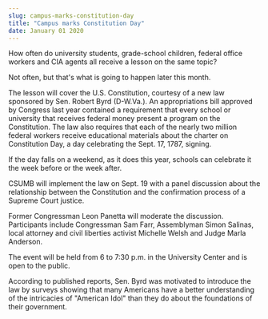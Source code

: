 ```yaml
---
slug: campus-marks-constitution-day
title: "Campus marks Constitution Day"
date: January 01 2020
---
```


<p>How often do university students, grade-school children, federal office workers and CIA agents all receive a lesson on the same topic?
</p><p>Not often, but that's what is going to happen later this month.
</p><p>The lesson will cover the U.S. Constitution, courtesy of a new law sponsored by Sen. Robert Byrd (D-W.Va.). An appropriations bill approved by Congress last year contained a requirement that every school or university that receives federal money present a program on the Constitution. The law also requires that each of the nearly two million federal workers receive educational materials about the charter on Constitution Day, a day celebrating the Sept. 17, 1787, signing.
</p><p>If the day falls on a weekend, as it does this year, schools can celebrate it the week before or the week after.
</p><p>CSUMB will implement the law on Sept. 19 with a panel discussion about the relationship between the Constitution and the confirmation process of a Supreme Court justice.
</p><p>Former Congressman Leon Panetta will moderate the discussion. Participants include Congressman Sam Farr, Assemblyman Simon Salinas, local attorney and civil liberties activist Michelle Welsh and Judge Marla Anderson.
</p><p>The event will be held from 6 to 7:30 p.m. in the University Center and is open to the public.
</p><p>According to published reports, Sen. Byrd was motivated to introduce the law by surveys showing that many Americans have a better understanding of the intricacies of "American Idol" than they do about the foundations of their government.
</p>
